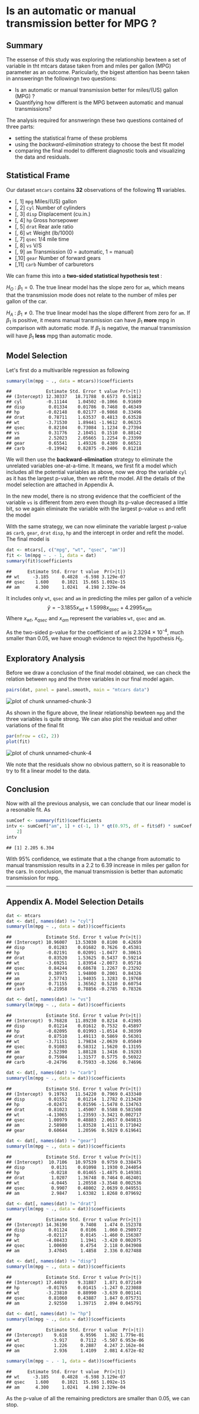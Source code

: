 Is an automatic or manual transmission better for MPG ?
========================================================
  
  ## Summary
  The essense of this study was exploring the relationship bewteen a set of variable in tht mtcars datase taken from and miles per gallon (MPG) parameter as an outcome. Paricularly, the bigest attention has beenn taken in annsweringn the followingn two questions:

* Is an automatic or manual transmission better for miles/(US) gallon (MPG) ?
* Quantifying how different is the MPG between automatic and manual transmissions?

The analysis required for ansnweringn these two questions contained of three parts:
* setting the statistical frame of these problems
* using the *backward-elimination* strategy to choose the best fit model
* comparing the final model to different diagnostic tools and visualizing the data and residuals.

## Statistical Frame
Our dataset `mtcars` contains **32** observations of the following **11** variables.
* [, 1]  `mpg`   Miles/(US) gallon
* [, 2]	 `cyl`	 Number of cylinders
* [, 3]	 `disp`	 Displacement (cu.in.)
* [, 4]	 `hp`	 Gross horsepower
* [, 5]	 `drat`	 Rear axle ratio
* [, 6]	 `wt`	 Weight (lb/1000)
* [, 7]	 `qsec`	 1/4 mile time
* [, 8]	 `vs`	 V/S
* [, 9]	 `am`	 Transmission (0 = automatic, 1 = manual)
* [,10]	 `gear`	 Number of forward gears
* [,11]	 `carb`	 Number of carburetors

We can frame this into a **two-sided statistical hypothesis test** :
  
  $H_O$ : $\beta_1 = 0$. The true linear model has the slope zero for `am`, which means that the transmission mode does not relate to the number of miles per gallon of the car.

$H_A$ : $\beta_1 \neq 0$. The true linear model has the slope different from zero for `am`. If $\beta_1$ is positive, it means manual transmission can have $\beta_1$ **more** mpg in comparison with automatic mode. If $\beta_1$ is negative, the manual transmission will have $\beta_1$ **less** mpg than automatic mode.


## Model Selection

Let's first do a multivarible regression as following

```r
summary(lm(mpg ~ ., data = mtcars))$coefficients
```

```
##             Estimate Std. Error t value Pr(>|t|)
## (Intercept) 12.30337   18.71788  0.6573  0.51812
## cyl         -0.11144    1.04502 -0.1066  0.91609
## disp         0.01334    0.01786  0.7468  0.46349
## hp          -0.02148    0.02177 -0.9868  0.33496
## drat         0.78711    1.63537  0.4813  0.63528
## wt          -3.71530    1.89441 -1.9612  0.06325
## qsec         0.82104    0.73084  1.1234  0.27394
## vs           0.31776    2.10451  0.1510  0.88142
## am           2.52023    2.05665  1.2254  0.23399
## gear         0.65541    1.49326  0.4389  0.66521
## carb        -0.19942    0.82875 -0.2406  0.81218
```

We will then use the **backward-elimination** strategy to eliminate the unrelated variables one-at-a-time. It means, we first fit a model which includes all the potential variables as above, now we drop the variable `cyl` as it has the largest p-value, then we refit the model. All the details of the model selection are attached in Appendix A.

In the new model, there is no strong evidence that the coefficient of the variable `vs` is different from zero even though its p-value decreased a little bit, so we again eliminate the variable with the largest p-value `vs` and refit the model

With the same strategy, we can now eliminate the variable largest p-value as `carb`, `gear`, `drat` `disp`, `hp` and the intercept in order and refit the model. The final model is

```r
dat <- mtcars[, c("mpg", "wt", "qsec", "am")]
fit <- lm(mpg ~ . - 1, data = dat)
summary(fit)$coefficients
```

```
##      Estimate Std. Error t value  Pr(>|t|)
## wt     -3.185     0.4828  -6.598 3.129e-07
## qsec    1.600     0.1021  15.665 1.092e-15
## am      4.300     1.0241   4.198 2.329e-04
```

It includes only `wt`, `qsec` and `am` in predicting the miles per gallon of a vehicle
$$
\hat y = -3.1855 x_{wt} + 1.5998 x_{qsec} + 4.2995 x_{am}
$$
Where $x_{wt}$, $x_{qsec}$ and $x_{am}$ represent the variables `wt`, `qsec` and `am`.

As the two-sided p-value for the coefficient of `am` is 2.3294 &times; 10<sup>-4</sup>, much smaller than 0.05, we have enough evidence to reject the hypothesis $H_0$.

## Exploratory Analysis

Before we draw a conclusion of the final model obtained, we can check the relation between `mpg` and the three variables in our final model again.

```r
pairs(dat, panel = panel.smooth, main = "mtcars data")
```

![plot of chunk unnamed-chunk-3](figure/unnamed-chunk-3.png) 

As shown in the figure above, the linear relationship bewteen `mpg` and the three variables is quite strong. We can also plot the residual and other variations of the final fit

```r
par(mfrow = c(2, 2))
plot(fit)
```

![plot of chunk unnamed-chunk-4](figure/unnamed-chunk-4.png) 

We note that the residuals show no obvious pattern, so it is reasonable to try to fit a linear model to the data.

## Conclusion
Now with all the previous analysis, we can conclude that our linear model is a resonable fit. As

```r
sumCoef <- summary(fit)$coefficients
intv <- sumCoef["am", 1] + c(-1, 1) * qt(0.975, df = fit$df) * sumCoef["am", 
    2]
intv
```

```
## [1] 2.205 6.394
```

With 95% confidence, we estimate that a the change from automatic to manual transmission results in a 2.2 to 6.39 increase in miles per gallon for the cars. In conclusion, the manual transmission is better than automatic transmission for mpg.

-----------
## Appendix A. Model Selection Details

```r
dat <- mtcars
dat <- dat[, names(dat) != "cyl"]
summary(lm(mpg ~ ., data = dat))$coefficients
```

```
##             Estimate Std. Error t value Pr(>|t|)
## (Intercept) 10.96007   13.53030  0.8100  0.42659
## disp         0.01283    0.01682  0.7626  0.45381
## hp          -0.02191    0.02091 -1.0477  0.30615
## drat         0.83520    1.53625  0.5437  0.59214
## wt          -3.69251    1.83954 -2.0073  0.05716
## qsec         0.84244    0.68678  1.2267  0.23292
## vs           0.38975    1.94800  0.2001  0.84326
## am           2.57743    1.94035  1.3283  0.19768
## gear         0.71155    1.36562  0.5210  0.60754
## carb        -0.21958    0.78856 -0.2785  0.78326
```

```r
dat <- dat[, names(dat) != "vs"]
summary(lm(mpg ~ ., data = dat))$coefficients
```

```
##             Estimate Std. Error t value Pr(>|t|)
## (Intercept)  9.76828   11.89230  0.8214  0.41985
## disp         0.01214    0.01612  0.7532  0.45897
## hp          -0.02095    0.01993 -1.0514  0.30399
## drat         0.87510    1.49113  0.5869  0.56301
## wt          -3.71151    1.79834 -2.0639  0.05049
## qsec         0.91083    0.58312  1.5620  0.13195
## am           2.52390    1.88128  1.3416  0.19283
## gear         0.75984    1.31577  0.5775  0.56922
## carb        -0.24796    0.75933 -0.3266  0.74696
```

```r
dat <- dat[, names(dat) != "carb"]
summary(lm(mpg ~ ., data = dat))$coefficients
```

```
##             Estimate Std. Error t value Pr(>|t|)
## (Intercept)  9.19763   11.54220  0.7969 0.433340
## disp         0.01552    0.01214  1.2782 0.213420
## hp          -0.02471    0.01596 -1.5478 0.134763
## drat         0.81023    1.45007  0.5588 0.581508
## wt          -4.13065    1.23593 -3.3421 0.002717
## qsec         1.00979    0.48883  2.0657 0.049815
## am           2.58980    1.83528  1.4111 0.171042
## gear         0.60644    1.20596  0.5029 0.619641
```

```r
dat <- dat[, names(dat) != "gear"]
summary(lm(mpg ~ ., data = dat))$coefficients
```

```
##             Estimate Std. Error t value Pr(>|t|)
## (Intercept)  10.7106   10.97539  0.9759 0.338475
## disp          0.0131    0.01098  1.1930 0.244054
## hp           -0.0218    0.01465 -1.4875 0.149381
## drat          1.0207    1.36748  0.7464 0.462401
## wt           -4.0445    1.20558 -3.3548 0.002536
## qsec          0.9907    0.48002  2.0639 0.049551
## am            2.9847    1.63382  1.8268 0.079692
```

```r
dat <- dat[, names(dat) != "drat"]
summary(lm(mpg ~ ., data = dat))$coefficients
```

```
##             Estimate Std. Error t value Pr(>|t|)
## (Intercept) 14.36190     9.7408   1.474 0.152378
## disp         0.01124     0.0106   1.060 0.298972
## hp          -0.02117     0.0145  -1.460 0.156387
## wt          -4.08433     1.1941  -3.420 0.002075
## qsec         1.00690     0.4754   2.118 0.043908
## am           3.47045     1.4858   2.336 0.027488
```

```r
dat <- dat[, names(dat) != "disp"]
summary(lm(mpg ~ ., data = dat))$coefficients
```

```
##             Estimate Std. Error t value Pr(>|t|)
## (Intercept) 17.44019    9.31887   1.871 0.072149
## hp          -0.01765    0.01415  -1.247 0.223088
## wt          -3.23810    0.88990  -3.639 0.001141
## qsec         0.81060    0.43887   1.847 0.075731
## am           2.92550    1.39715   2.094 0.045791
```

```r
dat <- dat[, names(dat) != "hp"]
summary(lm(mpg ~ ., data = dat))$coefficients
```

```
##             Estimate Std. Error t value  Pr(>|t|)
## (Intercept)    9.618     6.9596   1.382 1.779e-01
## wt            -3.917     0.7112  -5.507 6.953e-06
## qsec           1.226     0.2887   4.247 2.162e-04
## am             2.936     1.4109   2.081 4.672e-02
```

```r
summary(lm(mpg ~ . - 1, data = dat))$coefficients
```

```
##      Estimate Std. Error t value  Pr(>|t|)
## wt     -3.185     0.4828  -6.598 3.129e-07
## qsec    1.600     0.1021  15.665 1.092e-15
## am      4.300     1.0241   4.198 2.329e-04
```

As the p-value of all the remaining predictors are smaller than $0.05$, we can stop.
